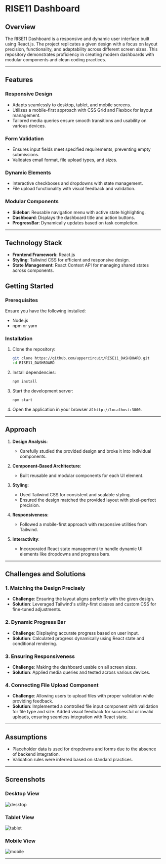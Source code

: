 # RISE11 Dashboard

## Overview
The RISE11 Dashboard is a responsive and dynamic user interface built using React.js. The project replicates a given design with a focus on layout precision, functionality, and adaptability across different screen sizes. This repository demonstrates proficiency in creating modern dashboards with modular components and clean coding practices.

---

## Features

### Responsive Design
- Adapts seamlessly to desktop, tablet, and mobile screens.
- Utilizes a mobile-first approach with CSS Grid and Flexbox for layout management.
- Tailored media queries ensure smooth transitions and usability on various devices.

### Form Validation
- Ensures input fields meet specified requirements, preventing empty submissions.
- Validates email format, file upload types, and sizes.

### Dynamic Elements
- Interactive checkboxes and dropdowns with state management.
- File upload functionality with visual feedback and validation.

### Modular Components
- **Sidebar**: Reusable navigation menu with active state highlighting.
- **Dashboard**: Displays the dashboard title and action buttons.
- **ProgressBar**: Dynamically updates based on task completion.


---

## Technology Stack

- **Frontend Framework**: React.js
- **Styling**: Tailwind CSS for efficient and responsive design.
- **State Management**: React Context API for managing shared states across components.




## Getting Started

### Prerequisites
Ensure you have the following installed:
- Node.js
- npm or yarn

### Installation

1. Clone the repository:
   ```bash
   git clone https://github.com/uppercircuit/RISE11_DASHBOARD.git
   cd RISE11_DASHBOARD
   ```

2. Install dependencies:
   ```bash
   npm install
   ```

3. Start the development server:
   ```bash
   npm start
   ```

4. Open the application in your browser at `http://localhost:3000`.

---

## Approach

1. **Design Analysis**:
   - Carefully studied the provided design and broke it into individual components.

2. **Component-Based Architecture**:
   - Built reusable and modular components for each UI element.

3. **Styling**:
   - Used Tailwind CSS for consistent and scalable styling.
   - Ensured the design matched the provided layout with pixel-perfect precision.

4. **Responsiveness**:
   - Followed a mobile-first approach with responsive utilities from Tailwind.

5. **Interactivity**:
   - Incorporated React state management to handle dynamic UI elements like dropdowns and progress bars.

---

## Challenges and Solutions

### 1. Matching the Design Precisely
- **Challenge**: Ensuring the layout aligns perfectly with the given design.
- **Solution**: Leveraged Tailwind's utility-first classes and custom CSS for fine-tuned adjustments.

### 2. Dynamic Progress Bar
- **Challenge**: Displaying accurate progress based on user input.
- **Solution**: Calculated progress dynamically using React state and conditional rendering.

### 3. Ensuring Responsiveness
- **Challenge**: Making the dashboard usable on all screen sizes.
- **Solution**: Applied media queries and tested across various devices.

### 4. Connecting File Upload Component
- **Challenge**: Allowing users to upload files with proper validation while providing feedback.
- **Solution**: Implemented a controlled file input component with validation for file type and size. Added visual feedback for successful or invalid uploads, ensuring seamless integration with React state.

---

## Assumptions
- Placeholder data is used for dropdowns and forms due to the absence of backend integration.
- Validation rules were inferred based on standard practices.

---

## Screenshots

### Desktop View
![desktop](https://github.com/user-attachments/assets/9199d8d1-d0a5-4286-8f48-0769c8a6a501)


### Tablet View
![tablet](https://github.com/user-attachments/assets/a2aa48ee-97d9-4d5b-b1e8-6d20dc653729)


### Mobile View
![mobile](https://github.com/user-attachments/assets/840b6585-4f64-42fc-89f4-84e657723cfa)

---

